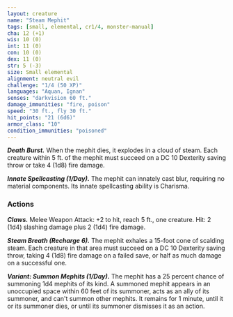 ```yaml
---
layout: creature
name: "Steam Mephit"
tags: [small, elemental, cr1/4, monster-manual]
cha: 12 (+1)
wis: 10 (0)
int: 11 (0)
con: 10 (0)
dex: 11 (0)
str: 5 (-3)
size: Small elemental
alignment: neutral evil
challenge: "1/4 (50 XP)"
languages: "Aquan, Ignan"
senses: "darkvision 60 ft."
damage_immunities: "fire, poison"
speed: "30 ft., fly 30 ft."
hit_points: "21 (6d6)"
armor_class: "10"
condition_immunities: "poisoned"
---
```


***Death Burst.*** When the mephit dies, it explodes in a cloud of steam. Each creature within 5 ft. of the mephit must succeed on a DC 10 Dexterity saving throw or take 4 (1d8) fire damage.

***Innate Spellcasting (1/Day).*** The mephit can innately cast blur, requiring no material components. Its innate spellcasting ability is Charisma.

### Actions

***Claws.*** Melee Weapon Attack: +2 to hit, reach 5 ft., one creature. Hit: 2 (1d4) slashing damage plus 2 (1d4) fire damage.

***Steam Breath (Recharge 6).*** The mephit exhales a 15-foot cone of scalding steam. Each creature in that area must succeed on a DC 10 Dexterity saving throw, taking 4 (1d8) fire damage on a failed save, or half as much damage on a successful one.

***Variant: Summon Mephits (1/Day).*** The mephit has a 25 percent chance of summoning 1d4 mephits of its kind. A summoned mephit appears in an unoccupied space within 60 feet of its summoner, acts as an ally of its summoner, and can't summon other mephits. It remains for 1 minute, until it or its summoner dies, or until its summoner dismisses it as an action.